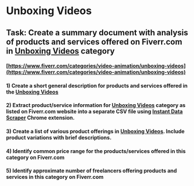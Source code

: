 # Unboxing Videos
## Task: Create a summary document with analysis of products and services offered on Fiverr.com in [Unboxing Videos](https://www.fiverr.com/categories/video-animation/unboxing-videos) category
#### [https://www.fiverr.com/categories/video-animation/unboxing-videos](https://www.fiverr.com/categories/video-animation/unboxing-videos)
#### 1) Create a short general description for products and services offered in the [Unboxing Videos](https://www.fiverr.com/categories/video-animation/unboxing-videos)
#### 2) Extract product/service information for [Unboxing Videos](https://www.fiverr.com/categories/video-animation/unboxing-videos) category as listed on Fiverr.com website into a separate CSV file using [Instant Data Scraper](https://chrome.google.com/webstore/detail/instant-data-scraper/ofaokhiedipichpaobibbnahnkdoiiah) Chrome extension.
#### 3) Create a list of various product offerings in [Unboxing Videos](https://www.fiverr.com/categories/video-animation/unboxing-videos). Include product variations with brief descriptions.
#### 4) Identify common price range for the products/services offered in this category on Fiverr.com
#### 5) Identify approximate number of freelancers offering products and services in this category on Fiverr.com
